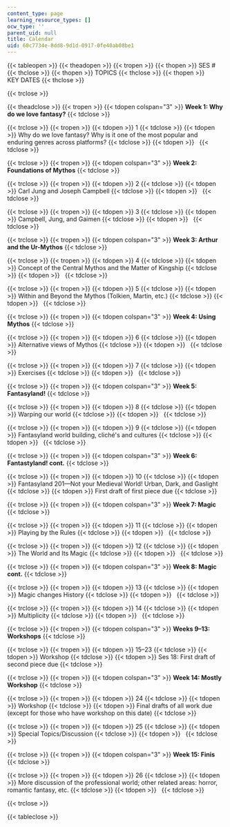 ```yaml
---
content_type: page
learning_resource_types: []
ocw_type: ''
parent_uid: null
title: Calendar
uid: 60c7734e-8dd8-9d1d-0917-0fe40ab08be1
---
```


{{< tableopen >}}
{{< theadopen >}}
{{< tropen >}}
{{< thopen >}}
SES #
{{< thclose >}}
{{< thopen >}}
TOPICS
{{< thclose >}}
{{< thopen >}}
KEY DATES
{{< thclose >}}

{{< trclose >}}

{{< theadclose >}}
{{< tropen >}}
{{< tdopen colspan="3" >}}
**Week 1: Why do we love fantasy?**
{{< tdclose >}}

{{< trclose >}}
{{< tropen >}}
{{< tdopen >}}
1
{{< tdclose >}}
{{< tdopen >}}
Why do we love fantasy? Why is it one of the most popular and enduring genres across platforms?
{{< tdclose >}}
{{< tdopen >}}
 
{{< tdclose >}}

{{< trclose >}}
{{< tropen >}}
{{< tdopen colspan="3" >}}
**Week 2: Foundations of Mythos**
{{< tdclose >}}

{{< trclose >}}
{{< tropen >}}
{{< tdopen >}}
2
{{< tdclose >}}
{{< tdopen >}}
Carl Jung and Joseph Campbell
{{< tdclose >}}
{{< tdopen >}}
 
{{< tdclose >}}

{{< trclose >}}
{{< tropen >}}
{{< tdopen >}}
3
{{< tdclose >}}
{{< tdopen >}}
Campbell, Jung, and Gaimen
{{< tdclose >}}
{{< tdopen >}}
 
{{< tdclose >}}

{{< trclose >}}
{{< tropen >}}
{{< tdopen colspan="3" >}}
**Week 3: Arthur and the Ur-Mythos**
{{< tdclose >}}

{{< trclose >}}
{{< tropen >}}
{{< tdopen >}}
4
{{< tdclose >}}
{{< tdopen >}}
Concept of the Central Mythos and the Matter of Kingship
{{< tdclose >}}
{{< tdopen >}}
 
{{< tdclose >}}

{{< trclose >}}
{{< tropen >}}
{{< tdopen >}}
5
{{< tdclose >}}
{{< tdopen >}}
Within and Beyond the Mythos (Tolkien, Martin, etc.)
{{< tdclose >}}
{{< tdopen >}}
 
{{< tdclose >}}

{{< trclose >}}
{{< tropen >}}
{{< tdopen colspan="3" >}}
**Week 4: Using Mythos**
{{< tdclose >}}

{{< trclose >}}
{{< tropen >}}
{{< tdopen >}}
6
{{< tdclose >}}
{{< tdopen >}}
Alternative views of Mythos
{{< tdclose >}}
{{< tdopen >}}
 
{{< tdclose >}}

{{< trclose >}}
{{< tropen >}}
{{< tdopen >}}
7
{{< tdclose >}}
{{< tdopen >}}
Exercises
{{< tdclose >}}
{{< tdopen >}}
 
{{< tdclose >}}

{{< trclose >}}
{{< tropen >}}
{{< tdopen colspan="3" >}}
**Week 5: Fantasyland!**
{{< tdclose >}}

{{< trclose >}}
{{< tropen >}}
{{< tdopen >}}
8
{{< tdclose >}}
{{< tdopen >}}
Warping our world
{{< tdclose >}}
{{< tdopen >}}
 
{{< tdclose >}}

{{< trclose >}}
{{< tropen >}}
{{< tdopen >}}
9
{{< tdclose >}}
{{< tdopen >}}
Fantasyland world building, cliché's and cultures
{{< tdclose >}}
{{< tdopen >}}
 
{{< tdclose >}}

{{< trclose >}}
{{< tropen >}}
{{< tdopen colspan="3" >}}
**Week 6: Fantastyland! cont.**
{{< tdclose >}}

{{< trclose >}}
{{< tropen >}}
{{< tdopen >}}
10
{{< tdclose >}}
{{< tdopen >}}
Fantasyland 201—Not your Medieval World! Urban, Dark, and Gaslight
{{< tdclose >}}
{{< tdopen >}}
First draft of first piece due
{{< tdclose >}}

{{< trclose >}}
{{< tropen >}}
{{< tdopen colspan="3" >}}
**Week 7: Magic**
{{< tdclose >}}

{{< trclose >}}
{{< tropen >}}
{{< tdopen >}}
11
{{< tdclose >}}
{{< tdopen >}}
Playing by the Rules
{{< tdclose >}}
{{< tdopen >}}
 
{{< tdclose >}}

{{< trclose >}}
{{< tropen >}}
{{< tdopen >}}
12
{{< tdclose >}}
{{< tdopen >}}
The World and Its Magic
{{< tdclose >}}
{{< tdopen >}}
 
{{< tdclose >}}

{{< trclose >}}
{{< tropen >}}
{{< tdopen colspan="3" >}}
**Week 8: Magic cont.**
{{< tdclose >}}

{{< trclose >}}
{{< tropen >}}
{{< tdopen >}}
13
{{< tdclose >}}
{{< tdopen >}}
Magic changes History
{{< tdclose >}}
{{< tdopen >}}
 
{{< tdclose >}}

{{< trclose >}}
{{< tropen >}}
{{< tdopen >}}
14
{{< tdclose >}}
{{< tdopen >}}
Multiplicity
{{< tdclose >}}
{{< tdopen >}}
 
{{< tdclose >}}

{{< trclose >}}
{{< tropen >}}
{{< tdopen colspan="3" >}}
**Weeks 9–13: Workshops**
{{< tdclose >}}

{{< trclose >}}
{{< tropen >}}
{{< tdopen >}}
15–23
{{< tdclose >}}
{{< tdopen >}}
Workshop
{{< tdclose >}}
{{< tdopen >}}
Ses 18: First draft of second piece due
{{< tdclose >}}

{{< trclose >}}
{{< tropen >}}
{{< tdopen colspan="3" >}}
**Week 14: Mostly Workshop**
{{< tdclose >}}

{{< trclose >}}
{{< tropen >}}
{{< tdopen >}}
24
{{< tdclose >}}
{{< tdopen >}}
Workshop
{{< tdclose >}}
{{< tdopen >}}
Final drafts of all work due (except for those who have workshop on this date)
{{< tdclose >}}

{{< trclose >}}
{{< tropen >}}
{{< tdopen >}}
25
{{< tdclose >}}
{{< tdopen >}}
Special Topics/Discussion
{{< tdclose >}}
{{< tdopen >}}
 
{{< tdclose >}}

{{< trclose >}}
{{< tropen >}}
{{< tdopen colspan="3" >}}
**Week 15: Finis**
{{< tdclose >}}

{{< trclose >}}
{{< tropen >}}
{{< tdopen >}}
26
{{< tdclose >}}
{{< tdopen >}}
More discussion of the professional world; other related areas: horror, romantic fantasy, etc.
{{< tdclose >}}
{{< tdopen >}}
 
{{< tdclose >}}

{{< trclose >}}

{{< tableclose >}}
